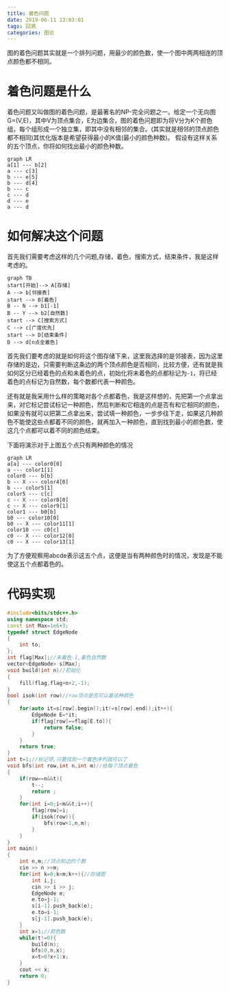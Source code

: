 ```yaml
---
title: 着色问题
date: 2019-06-11 13:03:01
tags: 回溯
categories: 图论 
---
```

图的着色问题其实就是一个排列问题，用最少的颜色数，使一个图中两两相连的顶点颜色都不相同。<!--more-->

# 着色问题是什么

着色问题又叫做图的着色问题，是最著名的NP-完全问题之一。给定一个无向图G=(V,E)，其中V为顶点集合，E为边集合，图的着色问题即为将V分为K个颜色组，每个组形成一个独立集，即其中没有相邻的集合。(其实就是相邻的顶点颜色都不相同)其优化版本是希望获得最小的K值(最小的颜色种数)。
假设有这样关系的五个顶点，你将如何找出最小的颜色种数。

```mermaid
graph LR
a[1] --- b[2]
a --- c[3]
b --- e[5]
b --- d[4]
b --- c
c --- d
d --- e
a --- d
```

# 如何解决这个问题

首先我们需要考虑这样的几个问题,存储，着色，搜索方式，结束条件，我是这样考虑的。

```mermaid
graph TB
start[开始]--> A[存储]
A --> b[邻接表]
start --> B[着色]
B -- N --> b1[-1]
B -- Y --> b2[自然数]
start --> C[搜索方式]
C --> c[广度优先]
start --> D[结束条件]
D --> d[n点全着色]
```

首先我们要考虑的就是如何将这个图存储下来，这里我选择的是邻接表，因为这里存储的是边，只需要判断这条边的两个顶点颜色是否相同，比较方便，还有就是我如何区分已经着色的点和未着色的点，初始化将未着色的点都标记为`-1`，将已经着色的点标记为自然数，每个数都代表一种颜色。

还有就是我采用什么样的策略对各个点都着色，我是这样想的，先把第一个点拿出来，对它标记尝试标记一种颜色，然后判断和它相连的点是否有和它相同的颜色，如果没有就可以把第二点拿出来，尝试填一种颜色，一步步往下走，如果这几种颜色不能使这些点都着不同的颜色，就再加入一种颜色，直到找到最小的颜色数，使这几个点都可以着不同的颜色结束。

下面将演示对于上图五个点只有两种颜色的情况

```mermaid
graph LR
a[a] --- color0[0]
a --- color1[1]
color0 --- b[b]
b -- X --- color4[0]
b --- color5[1]
color5 --- c[c]
c -- X --- color8[0]
c -- X --- color9[1]
color1 --- b0[b]
b0 --- color10[0]
b0 -- X --- color11[1]
color10 --- c0[c]
c0 -- X --- color12[0]
c0 -- X --- color13[1]
```

为了方便观察用abcde表示这五个点，这便是当有两种颜色时的情况，发现是不能使这五个点都着色的。

# 代码实现

```c++
#include<bits/stdc++.h>
using namespace std;
const int Max=1e6+3;
typedef struct EdgeNode
{
	int to;
};
int flag[Max];//未着色-1,着色自然数
vector<EdgeNode> s[Max];
void build(int n)//初始化
{
	fill(flag,flag+n+2,-1);
}
bool isok(int row)//row顶点是否可以着这种颜色
{
	for(auto it=s[row].begin();it!=s[row].end();it++){
		EdgeNode E=*it;
		if(flag[row]==flag[E.to]){
			return false;
		}
	}
	return true;
}
int t=1;//标记项,只要找到一个着色序列就可以了
void bfs(int row,int n,int m)//给每个顶点着色
{
	if(row==n&&t){
		t--;
		return ;
	}
    for(int i=0;i<m&&t;i++){
        flag[row]=i;
        if(isok(row)){
            bfs(row+1,n,m);
        }
    }
}
int main()
{
	int n,m;//顶点和边的个数
	cin >> n >>m;
	for(int k=0;k<m;k++){//存储图
		int i,j;
		cin >> i >> j;
		EdgeNode e;
		e.to=j-1;
		s[i-1].push_back(e);
		e.to=i-1;
		s[j-1].push_back(e);
	}
	int x=1;//颜色数
	while(t!=0){
        build(n);
		bfs(0,n,x);
		x=t>0?x+1:x;
	}
	cout << x;
	return 0;
}
```
